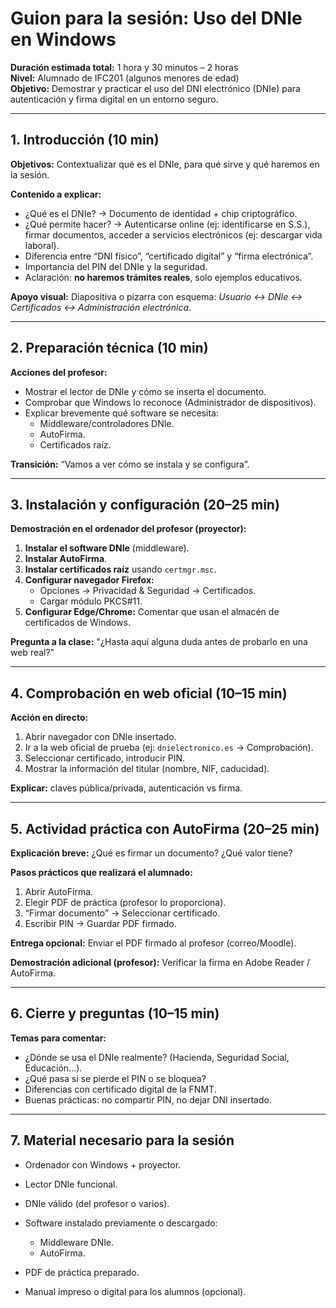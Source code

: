 # Guion para la sesión: Uso del DNIe en Windows

**Duración estimada total:** 1 hora y 30 minutos – 2 horas  
**Nivel:** Alumnado de IFC201 (algunos menores de edad)  
**Objetivo:** Demostrar y practicar el uso del DNI electrónico (DNIe) para autenticación y firma digital en un entorno seguro.

---

## 1. Introducción (10 min)

**Objetivos:** Contextualizar qué es el DNIe, para qué sirve y qué haremos en la sesión.

**Contenido a explicar:**

- ¿Qué es el DNIe? → Documento de identidad + chip criptográfico.
- ¿Qué permite hacer? → Autenticarse online (ej: identificarse en S.S.), firmar documentos, acceder a servicios electrónicos (ej: descargar vida laboral).
- Diferencia entre “DNI físico”, “certificado digital” y “firma electrónica”.
- Importancia del PIN del DNIe y la seguridad.
- Aclaración: **no haremos trámites reales**, solo ejemplos educativos.

**Apoyo visual:** Diapositiva o pizarra con esquema: *Usuario ↔ DNIe ↔ Certificados ↔ Administración electrónica*.

---

## 2. Preparación técnica (10 min)

**Acciones del profesor:**

- Mostrar el lector de DNIe y cómo se inserta el documento.
- Comprobar que Windows lo reconoce (Administrador de dispositivos).
- Explicar brevemente qué software se necesita:  
  - Middleware/controladores DNIe.
  - AutoFirma.
  - Certificados raíz.

**Transición:** “Vamos a ver cómo se instala y se configura”.

---

## 3. Instalación y configuración (20–25 min)

**Demostración en el ordenador del profesor (proyector):**

1. **Instalar el software DNIe** (middleware).
2. **Instalar AutoFirma**.
3. **Instalar certificados raíz** usando `certmgr.msc`.
4. **Configurar navegador Firefox:**  
   - Opciones → Privacidad & Seguridad → Certificados.
   - Cargar módulo PKCS#11.
5. **Configurar Edge/Chrome:** Comentar que usan el almacén de certificados de Windows.

**Pregunta a la clase:** "¿Hasta aquí alguna duda antes de probarlo en una web real?"

---

## 4. Comprobación en web oficial (10–15 min)

**Acción en directo:**

1. Abrir navegador con DNIe insertado.
2. Ir a la web oficial de prueba (ej: `dnielectronico.es` → Comprobación).
3. Seleccionar certificado, introducir PIN.
4. Mostrar la información del titular (nombre, NIF, caducidad).

**Explicar:** claves pública/privada, autenticación vs firma.

---

## 5. Actividad práctica con AutoFirma (20–25 min)

**Explicación breve:** ¿Qué es firmar un documento? ¿Qué valor tiene?  

**Pasos prácticos que realizará el alumnado:**

1. Abrir AutoFirma.
2. Elegir PDF de práctica (profesor lo proporciona).
3. “Firmar documento” → Seleccionar certificado.
4. Escribir PIN → Guardar PDF firmado.

**Entrega opcional:** Enviar el PDF firmado al profesor (correo/Moodle).

**Demostración adicional (profesor):** Verificar la firma en Adobe Reader / AutoFirma.

---

## 6. Cierre y preguntas (10–15 min)

**Temas para comentar:**

- ¿Dónde se usa el DNIe realmente? (Hacienda, Seguridad Social, Educación...).
- ¿Qué pasa si se pierde el PIN o se bloquea?
- Diferencias con certificado digital de la FNMT.
- Buenas prácticas: no compartir PIN, no dejar DNI insertado.

---

## 7. Material necesario para la sesión

- Ordenador con Windows + proyector.
- Lector DNIe funcional.
- DNIe válido (del profesor o varios).
- Software instalado previamente o descargado:

  - Middleware DNIe.
  - AutoFirma.

- PDF de práctica preparado.
- Manual impreso o digital para los alumnos (opcional).